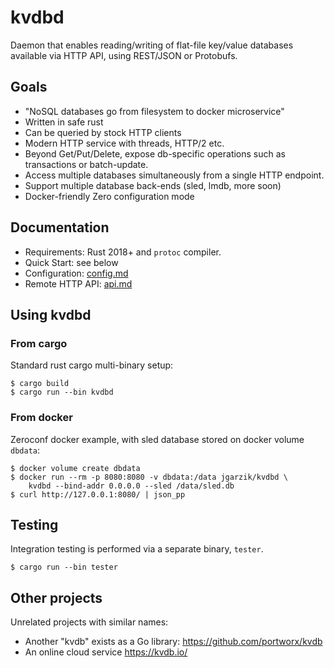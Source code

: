 # kvdbd

Daemon that enables reading/writing of flat-file key/value databases
available via HTTP API, using REST/JSON or Protobufs.

## Goals

* "NoSQL databases go from filesystem to docker microservice"
* Written in safe rust
* Can be queried by stock HTTP clients
* Modern HTTP service with threads, HTTP/2 etc.
* Beyond Get/Put/Delete, expose db-specific operations such as transactions or batch-update.
* Access multiple databases simultaneously from a single HTTP endpoint.
* Support multiple database back-ends (sled, lmdb, more soon)
* Docker-friendly Zero configuration mode

## Documentation

* Requirements: Rust 2018+ and `protoc` compiler.
* Quick Start: see below
* Configuration:  [config.md](doc/config.md)
* Remote HTTP API:  [api.md](doc/api.md)

## Using kvdbd

### From cargo

Standard rust cargo multi-binary setup:

```
$ cargo build
$ cargo run --bin kvdbd
```

### From docker

Zeroconf docker example, with sled database stored on docker volume `dbdata`:
```
$ docker volume create dbdata
$ docker run --rm -p 8080:8080 -v dbdata:/data jgarzik/kvdbd \
	kvdbd --bind-addr 0.0.0.0 --sled /data/sled.db
$ curl http://127.0.0.1:8080/ | json_pp
```

## Testing

Integration testing is performed via a separate binary, `tester`.
```
$ cargo run --bin tester
```

## Other projects

Unrelated projects with similar names:

* Another "kvdb" exists as a Go library: https://github.com/portworx/kvdb
* An online cloud service https://kvdb.io/

